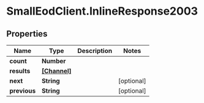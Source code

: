 # SmallEodClient.InlineResponse2003

## Properties

Name | Type | Description | Notes
------------ | ------------- | ------------- | -------------
**count** | **Number** |  | 
**results** | [**[Channel]**](Channel.md) |  | 
**next** | **String** |  | [optional] 
**previous** | **String** |  | [optional] 


